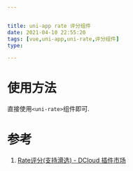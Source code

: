 ```yaml
---


title: uni-app rate 评分组件
date: 2021-04-10 22:55:20
tags: [vue,uni-app,uni-rate,评分组件]
type:

---
```



# 使用方法

直接使用`<uni-rate>`组件即可.


# 参考

1. [Rate评分(支持滑选) - DCloud 插件市场](https://ext.dcloud.net.cn/plugin?id=1027)
